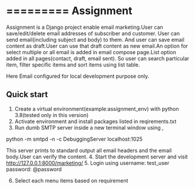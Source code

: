 =========
Assignment
==========

Assignment is a Django project enable email marketing.User can save/edit/delete email addresses of subscriber and customer. User can send email(including subject and body) to them. And user can save email content as draft.User can use that draft content as new email.An option for select multiple or all email is added in email compose page.List option added in all pages(contact, draft, email sent). So user can search particular item, filter specific items and sort items using list table.

Here Email configured for local development purpose only.

Quick start
-----------
1. Create a virtual environment(example:assignment_env) with python 3.8(tested only in this version)
2. Activate environment and install packages listed in reqirements.txt
3. Run dumb SMTP server inside a new terminal window using ,

  python -m smtpd -n -c DebuggingServer localhost:1025
  
  This server prints to standard output all email headers and the email body.User can verify the content. 
4. Start the development server and visit http://127.0.0.1:8000/marketing/
5. Login using 
    username: test_user
    password: @password
    
6. Select each menu items based on requirement

  
